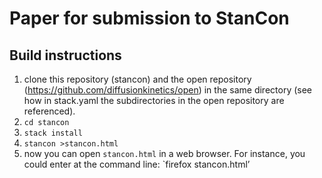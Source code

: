 # Paper for submission to StanCon

## Build instructions

1. clone this repository (stancon) and the open repository (https://github.com/diffusionkinetics/open) in the same directory (see how in stack.yaml the subdirectories in the open repository are referenced).
2. `cd stancon`
3. `stack install`
4. `stancon >stancon.html`
5. now you can open `stancon.html` in a web browser. For instance, you could enter at the command line: `firefox stancon.html’

